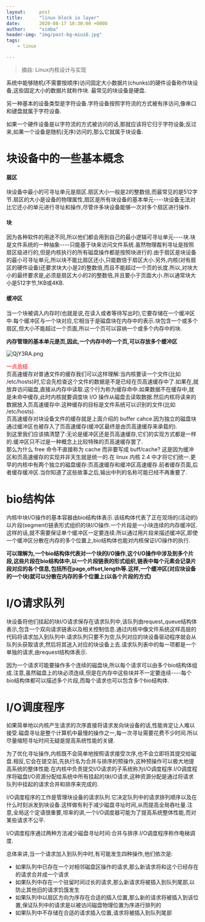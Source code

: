```yaml
---
layout:     post
title:      "linux block io layer"
date:       2020-08-17 10:30:00 +0800
author:     "simba"
header-img: "img/post-bg-miui6.jpg"
tags:
    - linux

---
```


> 摘自: Linux内核设计与实现




系统中能够随机(不需要按顺序)访问固定大小数据片(chunks)的硬件设备称作块设备,这些固定大小的数据片就称作块. 最常见的块设备是硬盘.

另一种基本的设备类型是字符设备.字符设备按照字符流的方式被有序访问,像串口和键盘就属于字符设备.

如果一个硬件设备是以字符流的方式被访问的话,那就应该将它归于字符设备;反过来,如果一个设备是随机(无序)访问的,那么它就属于块设备.




#	块设备中的一些基本概念


####	扇区

块设备中最小的可寻址单元是扇区.扇区大小一般是2的整数倍,而最常见的是512字节.扇区的大小是设备的物理属性,扇区是所有块设备的基本单元----块设备无法对比它还小的单元进行寻址和操作,尽管许多块设备能够一次对多个扇区进行操作.


####	块

因为各种软件的用途不同,所以他们都会用到自己的最小逻辑可寻址单元----块.块是文件系统的一种抽象----只能基于块来访问文件系统.虽然物理裁判寻址是按照扇区级进行的,但是内核执行的所有磁盘操作都是按照块进行的.由于扇区是块设备的最小可寻址单元,所以块不能比扇区还小,只能数倍于扇区大小.另外,内核(对有扇区的硬件设备)还要求块大小是2的整数倍,而且不能超过一个页的长度.所以,对块大小的最终要求是,必须是扇区大小的2的整数倍,并且要小于页面大小.所以通常块大小是512字节,1KB或4KB.


####	缓冲区

当一个块被调入内存时(也就是说,在读入或者等待写出时),它要存储在一个缓冲区中.每个缓冲区与一个块对应,它相当于是磁盘块在内存中的表示.块包含一个或多个扇区,但大小不能超过一个页面,所以一个页可以容纳一个或多个内存中的块.

**内存管理的基本单元是页,因此,一个内存中的一个页,可以存放多个缓冲区**

![QjY3RA.png](https://s2.ax1x.com/2019/12/21/QjY3RA.png)


<font color="red">一点总结</font>  <br>
页高速缓存对普通文件的缓存我们可以这样理解:当内核要读一个文件(比如 /etc/hosts)时,它会先检查这个文件的数据是不是已经在页高速缓存中了.如果在,就放弃访问磁盘,直接从内存中读取.这个行为称为缓存命中.如果数据不在缓存中,就是未命中缓存,此时内核就要调度块 I/O 操作从磁盘去读取数据.然后内核将读来的数据放入页高速缓存中.这种缓存的目标是文件系统可以识别的文件(比如 /etc/hosts).<br>
页高速缓存对块设备文件的缓存就是上面介绍的 buffer cahce.因为独立的磁盘块通过缓冲区也被存入了页高速缓存(缓冲区最终是由页高速缓存来承载的).<br>
到这里我们应该搞清楚了:无论是缓冲区还是页高速缓存,它们的实现方式都是一样的.缓冲区只不过是一种概念上比较特殊的页高速缓存罢了.<br>
那么为什么 free 命令不直接称为 cache 而非要写成 buff/cache? 这是因为缓冲区和页高速缓存的实现并非天生就是统一的.在 linux 内核 2.4 中才将它们统一.更早的内核中有两个独立的磁盘缓存:页高速缓存和缓冲区高速缓存.前者缓存页面,后者缓存缓冲区.当你知道了这些故事之后,输出中列的名称可能已经不再重要了.



#	bio结构体

内核中块I/O操作的基本容器由bio结构体表示.该结构体代表了正在现场的(活动的)以片段(segment)链表形式组织的块I/O操作.一个片段是一小块连续的内存缓冲区.这样的话,就不需要保证单个缓冲区一定要连续.所以通过用片段来描述缓冲区,即使一个缓冲区分散在内存的多个位置上,bio结构体也能对内核保证I/O操作的执行.

**可以理解为,一个bio结构体代表对一个块的I/O操作,这个I/O操作中涉及到多个片段,这些片段在bio结构体中,以一个片段链表的形式组织,链表中每个元素会记录片段对应的各个信息,包括所在page,offset,length等.这样,一个缓冲区(对应块设备的一个块)就可以分散在内存的多个位置上(以各个片段的方式)**




#	I/O请求队列

块设备将他们挂起的块I/O请求保存在请求队列中,该队列由request_queue结构体表示,包含一个双向请求链表以及相关控制信息.通过内核中像文件系统这样高层的代码将请求加入到队列中.请求队列只要不为空,队列对应的块设备驱动程序就会从队列头获取请求,然后将其送入对应的块设备上去.请求队列表中的每一项都是一个单独的请求,由request结构体表示.

因为一个请求可能要操作多个连续的磁盘块,所以每个请求可以由多个bio结构体组成.注意,虽然磁盘上的块必须连续,但是在内存中这些块并不一定要连续----每个bio结构体都可以描述多个片段,而每个请求也可以包含多个bio结构体.




#	I/O调度程序

如果简单地以内核产生请求的次序直接将请求发向块设备的话,性能肯定让人难以接受.磁盘寻址是整个计算机中最慢的操作之一,每一次寻址需要花费不少时间.所以尽量缩短寻址时间无疑是提高系统性能的关键.

为了优化寻址操作,内核既不会简单地按照请求接受次序,也不会立即将其提交给磁盘.相反,它会在提交前,先执行名为合并与排序的预操作,这种预操作可以极大地提高系统的整体性能.在内核中负责提交I/O请求的子系统称为I/O调度程序.I/O调度程序将磁盘I/O资源分配给系统中所有挂起的块I/O请求,这种资源分配是通过将请求队列中挂起的请求合并和排序来完成的.

I/O调度程序的工作是管理块设备的请求队列.它决定队列中的请求排列顺序以及在什么时刻派发到块设备.这样做有利于减少磁盘寻址时间,从而提高全局吞吐量.注意,全局这个定语很重要,坦率的讲,一个I/O调度器可能为了提高系统整体性能,而对某些请求不公平.

I/O调度程序通过两种方法减少磁盘寻址时间:合并与排序.I/O调度程序称作电梯调度.

总体来讲,当一个请求加入到队列中时,有可能发生四种操作,他们依次是:

*	如果队列中已存在一个对相邻磁盘区操作的请求,那么新请求将和这个已经存在的请求合并成一个请求
*	如果队列中存在一个驻留时间过长的请求,那么新请求将被插入到队列尾部,以防止其他旧的请求饥饿发生
*	如果队列中以扇区方向为序存在合适的插入位置,那么新的请求将被插入到该位置,保证队列中的请求是以被访问磁盘物理位置为序进行排列的
*	如果队列中不存储在合适的请求插入位置,请求将被插入到队列尾部